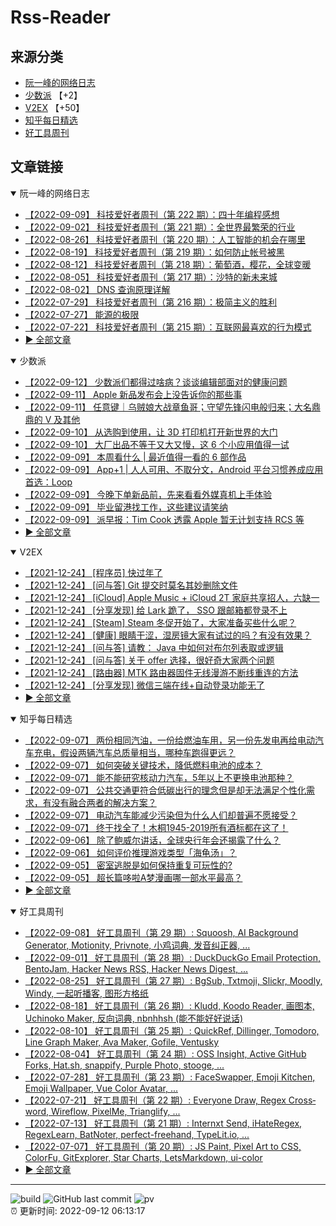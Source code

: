 # Rss-Reader

## 来源分类

* [阮一峰的网络日志](#阮一峰的网络日志)
* [少数派](#少数派) 【+2】
* [V2EX](#V2EX) 【+50】
* [知乎每日精选](#知乎每日精选)
* [好工具周刊](#好工具周刊)

## 文章链接

<details open>
    <summary id="阮一峰的网络日志">
     阮一峰的网络日志
    </summary>


* [【2022-09-09】 科技爱好者周刊（第 222 期）：四十年编程感想](http://www.ruanyifeng.com/blog/2022/09/weekly-issue-222.html)
* [【2022-09-02】 科技爱好者周刊（第 221 期）：全世界最繁荣的行业](http://www.ruanyifeng.com/blog/2022/09/weekly-issue-221.html)
* [【2022-08-26】 科技爱好者周刊（第 220 期）：人工智能的机会在哪里](http://www.ruanyifeng.com/blog/2022/08/weekly-issue-220.html)
* [【2022-08-19】 科技爱好者周刊（第 219 期）：如何防止帐号被黑](http://www.ruanyifeng.com/blog/2022/08/weekly-issue-219.html)
* [【2022-08-12】 科技爱好者周刊（第 218 期）：葡萄酒，樱花，全球变暖](http://www.ruanyifeng.com/blog/2022/08/weekly-issue-218.html)
* [【2022-08-05】 科技爱好者周刊（第 217 期）：沙特的新未来城](http://www.ruanyifeng.com/blog/2022/08/weekly-issue-217.html)
* [【2022-08-02】 DNS 查询原理详解](http://www.ruanyifeng.com/blog/2022/08/dns-query.html)
* [【2022-07-29】 科技爱好者周刊（第 216 期）：极简主义的胜利](http://www.ruanyifeng.com/blog/2022/07/weekly-issue-216.html)
* [【2022-07-27】 能源的极限](http://www.ruanyifeng.com/blog/2022/07/energy-consumption.html)
* [【2022-07-22】 科技爱好者周刊（第 215 期）：互联网最喜欢的行为模式](http://www.ruanyifeng.com/blog/2022/07/weekly-issue-215.html)
* [:arrow_forward: 全部文章](data/阮一峰的网络日志.md)
</details>

<details open>
    <summary id="少数派">
     少数派
    </summary>


* [【2022-09-12】 少数派们都得过啥病？谈谈编辑部面对的健康问题](https://sspai.com/post/75678)
* [【2022-09-11】 Apple 新品发布会上没告诉你的那些事](https://sspai.com/post/75672)
* [【2022-09-11】 任意键｜乌贼娘大战章鱼哥；守望先锋闪电般归来；大名鼎鼎的 V 及其他](https://sspai.com/post/75669)
* [【2022-09-10】 从选购到使用，让 3D 打印机打开新世界的大门](https://sspai.com/post/75665)
* [【2022-09-10】 大厂出品不等于又大又慢，这 6 个小应用值得一试](https://sspai.com/post/75275)
* [【2022-09-09】 本周看什么 | 最近值得一看的 6 部作品](https://sspai.com/post/75654)
* [【2022-09-09】 App+1 | 人人可用、不取分文，Android 平台习惯养成应用首选：Loop](https://sspai.com/post/75650)
* [【2022-09-09】 今晚下单新品前，先来看看外媒真机上手体验](https://sspai.com/post/75651)
* [【2022-09-09】 毕业留港找工作，这些建议请笑纳](https://sspai.com/post/75323)
* [【2022-09-09】 派早报：Tim Cook 透露 Apple 暂无计划支持 RCS 等](https://sspai.com/post/75644)
* [:arrow_forward: 全部文章](data/少数派.md)
</details>

<details open>
    <summary id="V2EX">
     V2EX
    </summary>


* [【2021-12-24】 [程序员] 快过年了](https://www.v2ex.com/t/824201)
* [【2021-12-24】 [问与答] Git 提交时莫名其妙删除文件](https://www.v2ex.com/t/824200)
* [【2021-12-24】 [iCloud] Apple Music + iCloud 2T 家庭共享招人，六缺一](https://www.v2ex.com/t/824199)
* [【2021-12-24】 [分享发现] 给 Lark 跪了， SSO 跟邮箱都登录不上](https://www.v2ex.com/t/824198)
* [【2021-12-24】 [Steam] Steam 冬促开始了，大家准备买些什么呢？](https://www.v2ex.com/t/824197)
* [【2021-12-24】 [健康] 眼睛干涩，湿房镜大家有试过的吗？有没有效果？](https://www.v2ex.com/t/824196)
* [【2021-12-24】 [问与答] 请教： Java 中如何对布尔列表取或逻辑](https://www.v2ex.com/t/824194)
* [【2021-12-24】 [问与答] 关于 offer 选择，很好奇大家两个问题](https://www.v2ex.com/t/824192)
* [【2021-12-24】 [路由器] MTK 路由器固件无线漫游不断线重连的方法](https://www.v2ex.com/t/824191)
* [【2021-12-24】 [分享发现] 微信三端在线+自动登录功能无了](https://www.v2ex.com/t/824190)
* [:arrow_forward: 全部文章](data/V2EX.md)
</details>

<details open>
    <summary id="知乎每日精选">
     知乎每日精选
    </summary>


* [【2022-09-07】 两份相同汽油，一份给燃油车用，另一份先发电再给电动汽车充电，假设两辆汽车总质量相当，哪种车跑得更远？](http://www.zhihu.com/question/549701825/answer/2658183113?utm_campaign=rss&utm_medium=rss&utm_source=rss&utm_content=title)
* [【2022-09-07】 如何突破关键技术，降低燃料电池的成本？](http://www.zhihu.com/question/549921373/answer/2657431822?utm_campaign=rss&utm_medium=rss&utm_source=rss&utm_content=title)
* [【2022-09-07】 能不能研究核动力汽车，5年以上不更换电池那种？](http://www.zhihu.com/question/549668847/answer/2656456599?utm_campaign=rss&utm_medium=rss&utm_source=rss&utm_content=title)
* [【2022-09-07】 公共交通更符合低碳出行的理念但是却无法满足个性化需求，有没有融合两者的解决方案？](http://www.zhihu.com/question/549647084/answer/2653644962?utm_campaign=rss&utm_medium=rss&utm_source=rss&utm_content=title)
* [【2022-09-07】 电动汽车能减少污染但为什么人们却普遍不愿接受？](http://www.zhihu.com/question/549823162/answer/2652612047?utm_campaign=rss&utm_medium=rss&utm_source=rss&utm_content=title)
* [【2022-09-07】 终于找全了！木桐1945-2019所有酒标都在这了！](http://zhuanlan.zhihu.com/p/561336682?utm_campaign=rss&utm_medium=rss&utm_source=rss&utm_content=title)
* [【2022-09-06】 除了鲍威尔讲话，全球央行年会还揭露了什么？](http://zhuanlan.zhihu.com/p/561595557?utm_campaign=rss&utm_medium=rss&utm_source=rss&utm_content=title)
* [【2022-09-06】 如何评价推理游戏类型「海龟汤」？](http://www.zhihu.com/question/487824820/answer/2633736057?utm_campaign=rss&utm_medium=rss&utm_source=rss&utm_content=title)
* [【2022-09-05】 密室逃脱是如何保持重复可玩性的?](http://www.zhihu.com/question/23898381/answer/2661192984?utm_campaign=rss&utm_medium=rss&utm_source=rss&utm_content=title)
* [【2022-09-05】 超长篇哆啦A梦漫画哪一部水平最高？](http://www.zhihu.com/question/37527964/answer/2658274638?utm_campaign=rss&utm_medium=rss&utm_source=rss&utm_content=title)
* [:arrow_forward: 全部文章](data/知乎每日精选.md)
</details>

<details open>
    <summary id="好工具周刊">
     好工具周刊
    </summary>


* [【2022-09-08】 好工具周刊（第 29 期）: Squoosh, AI Background Generator, Motionity, Privnote, 小鸡词典, 发音纠正器, ...](https://bestxtools.zhubai.love/posts/2179567147990081536)
* [【2022-09-01】 好工具周刊（第 28 期）: DuckDuckGo Email Protection, BentoJam, Hacker News RSS, Hacker News Digest, ...](https://bestxtools.zhubai.love/posts/2177023307428327424)
* [【2022-08-25】 好工具周刊（第 27 期）: BgSub, Txtmoji, Slickr, Moodly, Windy, 一起听播客, 图形方格纸](https://bestxtools.zhubai.love/posts/2174508953806163968)
* [【2022-08-18】 好工具周刊（第 26 期）: Kludd, Koodo Reader, 画图本, Uchinoko Maker, 反向词典, nbnhhsh (能不能好好说话)](https://bestxtools.zhubai.love/posts/2171964393314566144)
* [【2022-08-10】 好工具周刊（第 25 期）: QuickRef, Dillinger, Tomodoro, Line Graph Maker, Ava Maker, Gofile, Ventusky](https://bestxtools.zhubai.love/posts/2169191886840389632)
* [【2022-08-04】 好工具周刊（第 24 期）: OSS Insight, Active GitHub Forks, Hat.sh, snappify, Purple Photo, stooge, ...](https://bestxtools.zhubai.love/posts/2166817480273465344)
* [【2022-07-28】 好工具周刊（第 23 期）: FaceSwapper, Emoji Kitchen, Emoji Wallpaper, Vue Color Avatar, ...](https://bestxtools.zhubai.love/posts/2164322347946172416)
* [【2022-07-21】 好工具周刊（第 22 期）: Everyone Draw, Regex Cross­word, Wireflow, PixelMe, Trianglify, ...](https://bestxtools.zhubai.love/posts/2161764591545049088)
* [【2022-07-13】 好工具周刊（第 21 期）: Internxt Send, iHateRegex, RegexLearn, BatNoter, perfect-freehand, TypeLit.io, ...](https://bestxtools.zhubai.love/posts/2159035276579110912)
* [【2022-07-07】 好工具周刊（第 20 期）: JS Paint, Pixel Art to CSS, ColorFu, GitExplorer, Star Charts, LetsMarkdown, ui-color](https://bestxtools.zhubai.love/posts/2156659650731491328)
* [:arrow_forward: 全部文章](data/好工具周刊.md)
</details>


---

![build](https://github.com/LikaiLee/rss-reader/workflows/rss%20reader/badge.svg)
![GitHub last commit](https://img.shields.io/github/last-commit/likailee/rss-reader)
![pv](https://pageview.vercel.app/?github_user=likailee) <br>
:alarm_clock: 更新时间: 2022-09-12 06:13:17